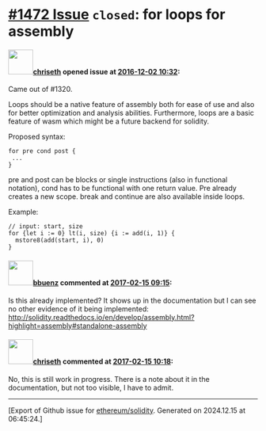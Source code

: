 # [\#1472 Issue](https://github.com/ethereum/solidity/issues/1472) `closed`: for loops for assembly

#### <img src="https://avatars.githubusercontent.com/u/9073706?v=4" width="50">[chriseth](https://github.com/chriseth) opened issue at [2016-12-02 10:32](https://github.com/ethereum/solidity/issues/1472):

Came out of #1320.

Loops should be a native feature of assembly both for ease of use and also for better optimization and analysis abilities. Furthermore, loops are a basic feature of wasm which might be a future backend for solidity.

Proposed syntax:
```
for pre cond post {
 ...
}
```
pre and post can be blocks or single instructions (also in functional notation), cond has to be functional with one return value. Pre already creates a new scope. break and continue are also available inside loops.

Example:
```
// input: start, size
for {let i := 0} lt(i, size) {i := add(i, 1)} {
  mstore8(add(start, i), 0)
}
```

#### <img src="https://avatars.githubusercontent.com/u/1804397?u=3553f2b70a8779f7e4915b84074d78e6862ea296&v=4" width="50">[bbuenz](https://github.com/bbuenz) commented at [2017-02-15 09:15](https://github.com/ethereum/solidity/issues/1472#issuecomment-279956954):

Is this already implemented? It shows up in the documentation but I can see no other evidence of it being implemented: http://solidity.readthedocs.io/en/develop/assembly.html?highlight=assembly#standalone-assembly

#### <img src="https://avatars.githubusercontent.com/u/9073706?v=4" width="50">[chriseth](https://github.com/chriseth) commented at [2017-02-15 10:18](https://github.com/ethereum/solidity/issues/1472#issuecomment-279971564):

No, this is still work in progress. There is a note about it in the documentation, but not too visible, I have to admit.


-------------------------------------------------------------------------------



[Export of Github issue for [ethereum/solidity](https://github.com/ethereum/solidity). Generated on 2024.12.15 at 06:45:24.]
